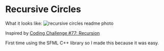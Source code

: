 # Recursive Circles
What it looks like:
![recursive circles readme photo](https://user-images.githubusercontent.com/68661896/205150512-eb207a14-5ab7-4394-872c-1c573aa0436f.png)

Inspired by [Coding Challenge #77: Recursion](https://www.youtube.com/watch?v=jPsZwrV9ld0&t=522s)

First time using the SFML C++ library so I made this because it was easy.
